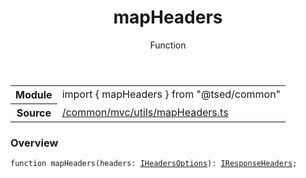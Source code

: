 
<header class="symbol-info-header"><h1 id="mapheaders">mapHeaders</h1><label class="symbol-info-type-label function">Function</label></header>
<!-- summary -->
<section class="symbol-info"><table class="is-full-width"><tbody><tr><th>Module</th><td><div class="lang-typescript"><span class="token keyword">import</span> { mapHeaders }&nbsp;<span class="token keyword">from</span>&nbsp;<span class="token string">"@tsed/common"</span></div></td></tr><tr><th>Source</th><td><a href="https://github.com/Romakita/ts-express-decorators/blob/v4.5.2/src//common/mvc/utils/mapHeaders.ts#L0-L0">/common/mvc/utils/mapHeaders.ts</a></td></tr></tbody></table></section>
<!-- overview -->


### Overview


<pre><code class="typescript-lang ">function <span class="token function">mapHeaders</span><span class="token punctuation">(</span>headers<span class="token punctuation">:</span> <a href="#api/common/mvc/iheadersoptions"><span class="token">IHeadersOptions</span></a><span class="token punctuation">)</span><span class="token punctuation">:</span> <a href="#api/common/mvc/iresponseheaders"><span class="token">IResponseHeaders</span></a><span class="token punctuation">;</span></code></pre>


<!-- Parameters -->

<!-- Description -->

<!-- Members -->

